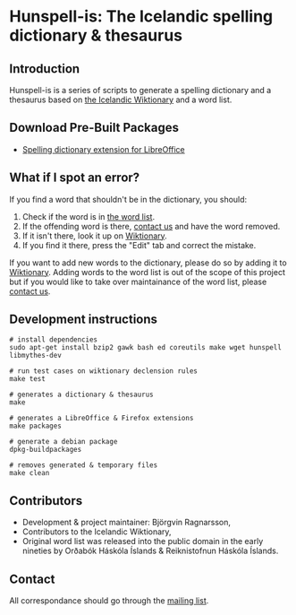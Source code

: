 Hunspell-is: The Icelandic spelling dictionary & thesaurus
==========================================================


Introduction
------------

Hunspell-is is a series of scripts to generate a spelling dictionary and a
thesaurus based on [the Icelandic Wiktionary](http://is.wiktionary.org) and a
word list.


Download Pre-Built Packages
---------------------------

*  [Spelling dictionary extension for LibreOffice](http://extensions.libreoffice.org/extension-center/hunspell-is-the-icelandic-spelling-dictionary-project)


What if I spot an error?
------------------------

If you find a word that shouldn't be in the dictionary, you should:

1.  Check if the word is in [the word list](https://raw.github.com/nifgraup/hunspell-is/master/langs/is/wordlist).
2.  If the offending word is there, [contact us](#contact) and have the word
removed.
3.  If it isn't there, look it up on [Wiktionary](http://is.wiktionary.org).
4.  If you find it there, press the "Edit" tab and correct the mistake.

If you want to add new words to the dictionary, please do so by adding it to
[Wiktionary](http://is.wiktionary.org). Adding words to the word list is out of
the scope of this project but if you would like to take over maintainance of
the word list, please [contact us](#contact).


Development instructions
------------------------

	# install dependencies
	sudo apt-get install bzip2 gawk bash ed coreutils make wget hunspell libmythes-dev
	
	# run test cases on wiktionary declension rules
	make test
	
	# generates a dictionary & thesaurus
	make
	
	# generates a LibreOffice & Firefox extensions
	make packages
	
	# generate a debian package
	dpkg-buildpackages
	
	# removes generated & temporary files
	make clean


Contributors
--------------------
*  Development & project maintainer: Björgvin Ragnarsson,
*  Contributors to the Icelandic Wiktionary,
*  Original word list was released into the public domain in the early nineties
by Orðabók Háskóla Íslands & Reiknistofnun Háskóla Íslands.


Contact
-------
All correspondance should go through the [mailing list](https://groups.google.com/group/hunspell-is).

